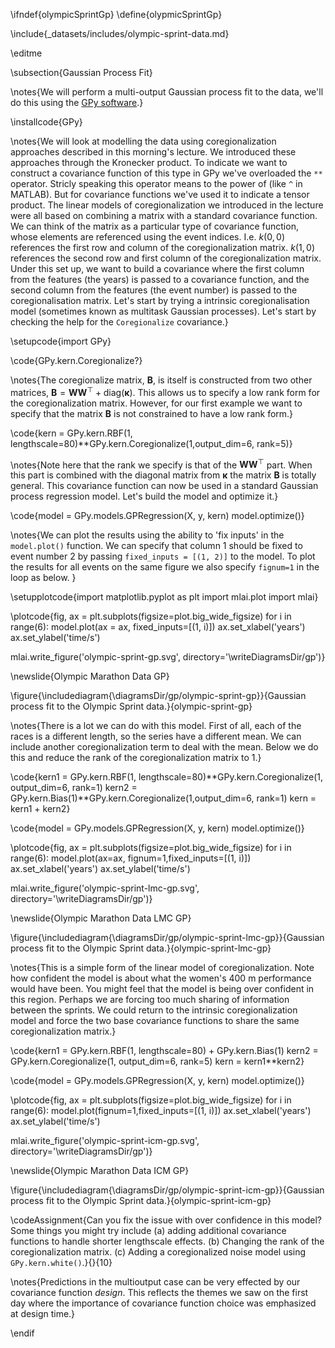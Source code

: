 \ifndef{olympicSprintGp}
\define{olypmicSprintGp}

\include{_datasets/includes/olympic-sprint-data.md}

\editme

\subsection{Gaussian Process Fit}

\notes{We will perform a multi-output Gaussian process fit to the data, we'll do this using the [GPy software](https://github.com/SheffieldML/GPy).}

\installcode{GPy}

\notes{We will look at modelling the data using coregionalization approaches described in this morning's lecture. We introduced these approaches through the Kronecker product. To indicate we want to construct a covariance function of this type in GPy we've overloaded the `**` operator. Stricly speaking this operator means to the power of (like `^` in MATLAB). But for covariance functions we've used it to indicate a tensor product. The linear models of coregionalization we introduced in the lecture were all based on combining a matrix with a standard covariance function. We can think of the matrix as a particular type of covariance function, whose elements are referenced using the event indices. I.e. $k(0, 0)$ references the first row and column of the coregionalization matrix. $k(1, 0)$ references the second row and first column of the coregionalization matrix. Under this set up, we want to build a covariance where the first column from the features (the years) is passed to a covariance function, and the second column from the features (the event number) is passed to the coregionalisation matrix. Let's start by trying a intrinsic coregionalisation model (sometimes known as multitask Gaussian processes). Let's start by checking the help for the `Coregionalize` covariance.}

\setupcode{import GPy}

\code{GPy.kern.Coregionalize?}

\notes{The coregionalize matrix, $\mathbf{B}$, is itself is constructed from two other matrices, $\mathbf{B} = \mathbf{W}\mathbf{W}^\top + \text{diag}(\boldsymbol{\kappa})$. This allows us to specify a low rank form for the coregionalization matrix. However, for our first example we want to specify that the matrix $\mathbf{B}$ is not constrained to have a low rank form.}


\code{kern = GPy.kern.RBF(1, lengthscale=80)**GPy.kern.Coregionalize(1,output_dim=6, rank=5)}

\notes{Note here that the rank we specify is that of the $\mathbf{W}\mathbf{W}^\top$ part. When this part is combined with the diagonal matrix from $\mathbf{\kappa}$ the matrix $\mathbf{B}$ is totally general. This covariance function can now be used in a standard Gaussian process regression model. Let's build the model and optimize it.}


\code{model = GPy.models.GPRegression(X, y, kern)
model.optimize()}

\notes{We can plot the results using the ability to 'fix inputs' in the `model.plot()` function. We can specify that column 1 should be fixed to event number 2 by passing `fixed_inputs = [(1, 2)]` to the model. To plot the results for all events on the same figure we also specify `fignum=1` in the loop as below. }


\setupplotcode{import matplotlib.pyplot as plt
import mlai.plot
import mlai}

\plotcode{fig, ax = plt.subplots(figsize=plot.big_wide_figsize)
for i in range(6):
    model.plot(ax = ax, fixed_inputs=[(1, i)])
ax.set_xlabel('years')
ax.set_ylabel('time/s')

mlai.write_figure('olympic-sprint-gp.svg',
                 directory='\writeDiagramsDir/gp')}

\newslide{Olympic Marathon Data GP}

\figure{\includediagram{\diagramsDir/gp/olympic-sprint-gp}}{Gaussian process fit to the Olympic Sprint data.}{olympic-sprint-gp}

\notes{There is a lot we can do with this model. First of all, each of the races is a different length, so the series have a different mean. We can include another coregionalization term to deal with the mean. Below we do this and reduce the rank of the coregionalization matrix to 1.}

\code{kern1 = GPy.kern.RBF(1, lengthscale=80)**GPy.kern.Coregionalize(1, output_dim=6, rank=1)
kern2 = GPy.kern.Bias(1)**GPy.kern.Coregionalize(1,output_dim=6, rank=1)
kern = kern1 + kern2}

\code{model = GPy.models.GPRegression(X, y, kern)
model.optimize()}

\plotcode{fig, ax = plt.subplots(figsize=plot.big_wide_figsize)
for i in range(6):
    model.plot(ax=ax, fignum=1,fixed_inputs=[(1, i)])
ax.set_xlabel('years')
ax.set_ylabel('time/s')

mlai.write_figure('olympic-sprint-lmc-gp.svg',
                 directory='\writeDiagramsDir/gp')}

\newslide{Olympic Marathon Data LMC GP}

\figure{\includediagram{\diagramsDir/gp/olympic-sprint-lmc-gp}}{Gaussian process fit to the Olympic Sprint data.}{olympic-sprint-lmc-gp}


\notes{This is a simple form of the linear model of coregionalization. Note how confident the model is about what the women's 400 m performance would have been. You might feel that the model is being over confident in this region. Perhaps we are forcing too much sharing of information between the sprints. We could return to the intrinsic coregionalization model and force the two base covariance functions to share the same coregionalization matrix.}


\code{kern1 = GPy.kern.RBF(1, lengthscale=80) + GPy.kern.Bias(1)
kern2 = GPy.kern.Coregionalize(1, output_dim=6, rank=5)
kern = kern1**kern2}

\code{model = GPy.models.GPRegression(X, y, kern)
model.optimize()}

\plotcode{fig, ax = plt.subplots(figsize=plot.big_wide_figsize)
for i in range(6):
    model.plot(fignum=1,fixed_inputs=[(1, i)])
ax.set_xlabel('years')
ax.set_ylabel('time/s')

mlai.write_figure('olympic-sprint-icm-gp.svg',
                  directory='\writeDiagramsDir/gp')}

\newslide{Olympic Marathon Data ICM GP}

\figure{\includediagram{\diagramsDir/gp/olympic-sprint-icm-gp}}{Gaussian process fit to the Olympic Sprint data.}{olympic-sprint-icm-gp}


\codeAssignment{Can you fix the issue with over confidence in this model? Some things you might try include (a) adding additional covariance functions to handle shorter lengthscale effects. (b) Changing the rank of the coregionalization matrix. (c) Adding a coregionalized noise model using `GPy.kern.white()`.}{}{10}

\notes{Predictions in the multioutput case can be very effected by our covariance function *design*. This reflects the themes we saw on the first day where the importance of covariance function choice was emphasized at design time.}


\endif
